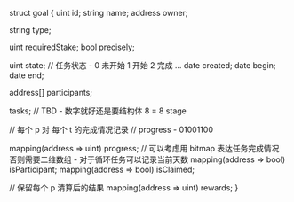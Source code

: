 struct goal {
 uint id;
 string name;
 address owner;
 
 string type;

 uint requiredStake;
 bool precisely; 

 uint state; // 任务状态 - 0 未开始 1 开始 2 完成 ...
 date created;
 date begin;
 date end;

 address[] participants;
 
 tasks; // TBD - 数字就好还是要结构体 8 = 8 stage
 
 // 每个 p 对 每个 t 的完成情况记录
 // progress - 01001100

 mapping(address => uint) progress; // 可以考虑用 bitmap 表达任务完成情况 否则需要二维数组 - 对于循环任务可以记录当前天数
 mapping(address => bool) isParticipant;
 mapping(address => bool) isClaimed;

 // 保留每个 p 清算后的结果
 mapping(address => uint) rewards;
}